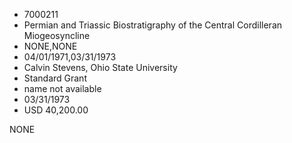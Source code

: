 * 7000211
* Permian and Triassic Biostratigraphy of the Central Cordilleran Miogeosyncline
* NONE,NONE
* 04/01/1971,03/31/1973
* Calvin Stevens, Ohio State University
* Standard Grant
* name not available
* 03/31/1973
* USD 40,200.00

NONE